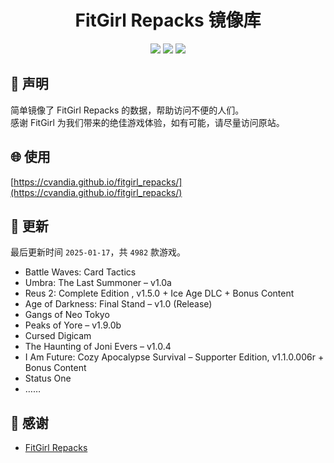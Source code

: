 ﻿<div align="center">

# FitGirl Repacks 镜像库

![](https://count.getloli.com/get/@fitgirl_repacks?theme=booru-lewd)
![](https://img.shields.io/badge/ci-passing-brightgreen.svg?logo=github) ![](https://img.shields.io/badge/license-MIT-brightgreen.svg)

</div>

## 📜 声明
简单镜像了 FitGirl Repacks 的数据，帮助访问不便的人们。  
感谢 FitGirl 为我们带来的绝佳游戏体验，如有可能，请尽量访问原站。

## 🌐 使用
[https://cvandia.github.io/fitgirl_repacks/](https://cvandia.github.io/fitgirl_repacks/)

## 🔄 更新
最后更新时间 `2025-01-17`，共 `4982` 款游戏。
- Battle Waves: Card Tactics
- Umbra: The Last Summoner – v1.0a
- Reus 2: Complete Edition , v1.5.0 + Ice Age DLC + Bonus Content
- Age of Darkness: Final Stand – v1.0 (Release)
- Gangs of Neo Tokyo
- Peaks of Yore – v1.9.0b
- Cursed Digicam
- The Haunting of Joni Evers – v1.0.4
- I Am Future: Cozy Apocalypse Survival – Supporter Edition, v1.1.0.006r + Bonus Content
- Status One
- ……

## 🙏 感谢
- [FitGirl Repacks](https://fitgirl-repacks.site/)
